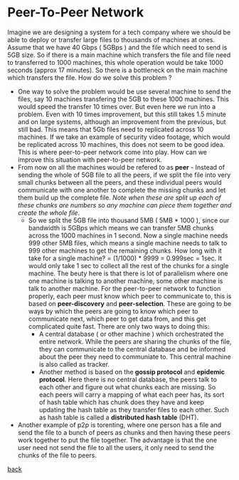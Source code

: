 # Peer-To-Peer Network
Imagine we are designing a system for a tech company where we should be able to deploy or transfer large files to thousands of machines at ones. Assume that we have 40 Gbps ( 5GBps ) and the file which need to send is 5GB size. So if there is a main machine which transfers the file and file need to transferred to 1000 machines, this whole operation would be take 1000 seconds (approx 17 minutes). So there is a bottleneck on the main machine which transfers the file. How do we solve this problem ? 

- One way to solve the problem would be use several machine to send the files, say 10 machines transfering the 5GB to these 1000 machines. This would speed the transfer 10 times over. But even here we run into a problem. Even with 10 times improvement, but this still takes 1.5 minute and on large systems, although an improvement from the previous, but still bad. This means that 5Gb files need to replicated across 10 machines. If we take an example of security video footage, which would be replicated across 10 machines, this does not seem to be good idea. This is where peer-to-peer network come into play. How can we improve this situation with peer-to-peer network.
- From now on all the machines would be refered to as **peer** - Instead of sending the whole of 5GB file to all the peers, if we split the file into very small chunks between all the peers, and these individual peers would communicate with one another to complete the missing chunks and let them build up the complete file. *Note when these are split up each of these chunks are numbers so any machine can piece them together and create the whole file*.
	- So we split the 5GB file into thousand 5MB ( 5MB * 1000 ), since our bandwidth is 5GBps which means we can transfer 5MB chunks across the 1000 machines in 1 second. Now a single machine needs 999 other 5MB files, which means a single machine needs to talk to 999 other machines to get the remaining chunks. How long with it take for a single machine?
	= (1/1000) * 9999 = 0.999sec = 1sec. It would only take 1 sec to collect all the rest of the chunks for a single machine. The beuty here is that there is lot of parallelism where one one machine is talking to another machine, some other machine is talk to another machine. For the peer-to-peer network to function properly, each peer must know which peer to communicate to, this is based on **peer-discovery** and **peer-selection**. These are going to be ways by which the peers are going to know which peer to communicate next, which peer to get data from, and this get complicated quite fast. There are only two ways to doing this:
		- A central database ( or other machine ) which orchestrated the entire network. While the peers are sharing the chunks of the file, they can communicate to the central database and be informed about the peer they need to communiate to. This central machine is also called as tracker.
		- Another method is based on the **gossip protocol** and **epidemic protocol**. Here there is no central database, the peers talk to each other and figure out what chunks each are missing. So each peers will carry a mapping of what each peer has, its sort of hash table which has chunk does they have and keep updating the hash table as they transfer files to each other. Such as hash table is called a **distributed hash table** (DHT). 
- Another example of p2p is torenting, where one person has a file and send the file to a bunch of peers as chunks and then having these peers work together to put the file together. The advantage is that the one user need not send the file to all the users, it only need to send the chunks of the file to peers.

[back](../SystemDesign.md)